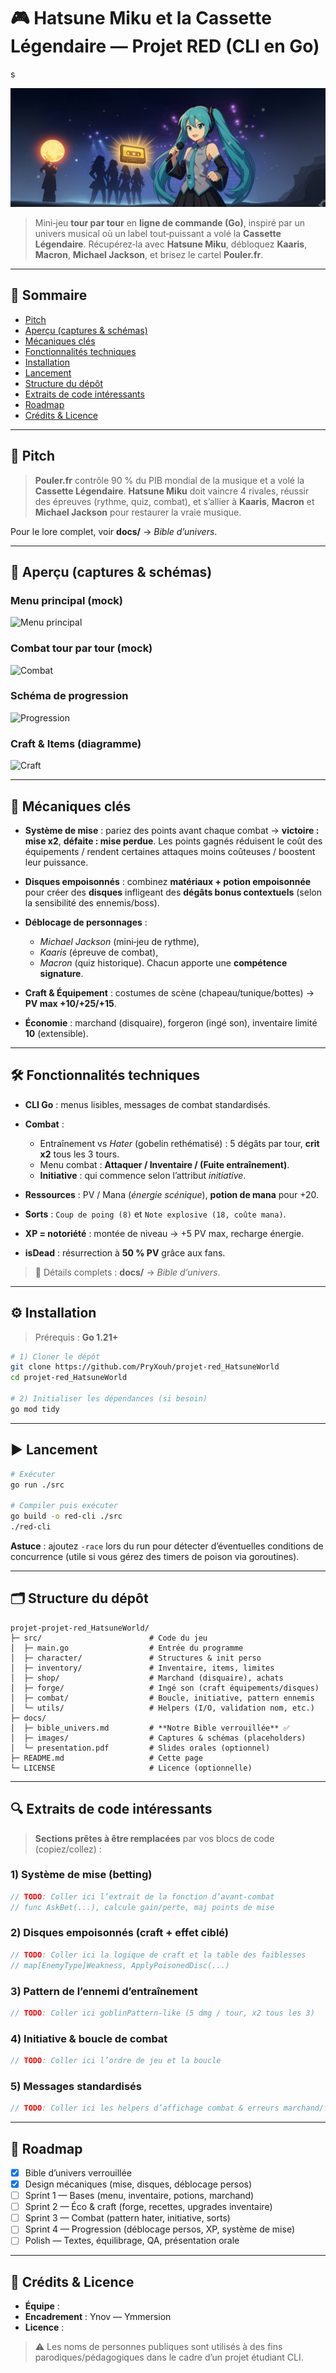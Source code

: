 # 🎮 Hatsune Miku et la Cassette Légendaire — Projet RED (CLI en Go)

<!-- Banner / Logo principal -->
s
<!-- TODO: Remplacer par votre bannière -->

![Bannière du projet](docs/images/BANNER.png)

> Mini‑jeu **tour par tour** en **ligne de commande (Go)**, inspiré par un univers musical où un label tout‑puissant a volé la **Cassette Légendaire**. Récupérez‑la avec **Hatsune Miku**, débloquez **Kaaris**, **Macron**, **Michael Jackson**, et brisez le cartel **Pouler.fr**.

---

## 🧭 Sommaire

* [Pitch](#-pitch)
* [Aperçu (captures & schémas)](#-aperçu-captures--schémas)
* [Mécaniques clés](#-mécaniques-clés)
* [Fonctionnalités techniques](#-fonctionnalités-techniques)
* [Installation](#-installation)
* [Lancement](#-lancement)
* [Structure du dépôt](#-structure-du-dépôt)
* [Extraits de code intéressants](#-extraits-de-code-intéressants)
* [Roadmap](#-roadmap)
* [Crédits & Licence](#-crédits--licence)

---

## 🎤 Pitch

> **Pouler.fr** contrôle 90 % du PIB mondial de la musique et a volé la **Cassette Légendaire**. **Hatsune Miku** doit vaincre 4 rivales, réussir des épreuves (rythme, quiz, combat), et s’allier à **Kaaris**, **Macron** et **Michael Jackson** pour restaurer la vraie musique.

Pour le lore complet, voir **docs/** → *Bible d’univers*.

---

## 👀 Aperçu (captures & schémas)

<!-- TODO: Remplacer par vos images réelles de terminal / schémas -->

### Menu principal (mock)

![Menu principal](docs/images/MENU.png)

### Combat tour par tour (mock)

![Combat](docs/images/COMBAT.png)

### Schéma de progression

![Progression](docs/images/PROGRESSION.png)

### Craft & Items (diagramme)

![Craft](docs/images/CRAFT.png)

---

## 🧩 Mécaniques clés

* **Système de mise** : pariez des points avant chaque combat → **victoire : mise x2**, **défaite : mise perdue**. Les points gagnés réduisent le coût des équipements / rendent certaines attaques moins coûteuses / boostent leur puissance.
* **Disques empoisonnés** : combinez **matériaux + potion empoisonnée** pour créer des **disques** infligeant des **dégâts bonus contextuels** (selon la sensibilité des ennemis/boss).
* **Déblocage de personnages** :

  * *Michael Jackson* (mini‑jeu de rythme),
  * *Kaaris* (épreuve de combat),
  * *Macron* (quiz historique).
    Chacun apporte une **compétence signature**.
* **Craft & Équipement** : costumes de scène (chapeau/tunique/bottes) → **PV max +10/+25/+15**.
* **Économie** : marchand (disquaire), forgeron (ingé son), inventaire limité **10** (extensible).

---

## 🛠️ Fonctionnalités techniques

* **CLI Go** : menus lisibles, messages de combat standardisés.
* **Combat** :

  * Entraînement vs *Hater* (gobelin rethématisé) : 5 dégâts par tour, **crit x2** tous les 3 tours.
  * Menu combat : **Attaquer / Inventaire / (Fuite entraînement)**.
  * **Initiative** : qui commence selon l’attribut *initiative*.
* **Ressources** : PV / Mana (*énergie scénique*), **potion de mana** pour +20.
* **Sorts** : `Coup de poing (8)` et `Note explosive (18, coûte mana)`.
* **XP = notoriété** : montée de niveau → +5 PV max, recharge énergie.
* **isDead** : résurrection à **50 % PV** grâce aux fans.

> 🔎 Détails complets : **docs/** → *Bible d’univers*.

---

## ⚙️ Installation

> Prérequis : **Go 1.21+**

```bash
# 1) Cloner le dépôt
git clone https://github.com/PryXouh/projet-red_HatsuneWorld
cd projet-red_HatsuneWorld

# 2) Initialiser les dépendances (si besoin)
go mod tidy
```

> <!-- TODO: Lister ici les packages utilisés si vous en ajoutez -->

---

## ▶️ Lancement

```bash
# Exécuter
go run ./src

# Compiler puis exécuter
go build -o red-cli ./src
./red-cli
```

**Astuce** : ajoutez `-race` lors du run pour détecter d’éventuelles conditions de concurrence (utile si vous gérez des timers de poison via goroutines).

---

## 🗂️ Structure du dépôt

```
projet-projet-red_HatsuneWorld/
├─ src/                        # Code du jeu
│  ├─ main.go                  # Entrée du programme
│  ├─ character/               # Structures & init perso
│  ├─ inventory/               # Inventaire, items, limites
│  ├─ shop/                    # Marchand (disquaire), achats
│  ├─ forge/                   # Ingé son (craft équipements/disques)
│  ├─ combat/                  # Boucle, initiative, pattern ennemis
│  └─ utils/                   # Helpers (I/O, validation nom, etc.)
├─ docs/
│  ├─ bible_univers.md         # **Notre Bible verrouillée** ✅
│  ├─ images/                  # Captures & schémas (placeholders)
│  └─ presentation.pdf         # Slides orales (optionnel)
├─ README.md                   # Cette page
└─ LICENSE                     # Licence (optionnelle)
```

---

## 🔍 Extraits de code intéressants

> **Sections prêtes à être remplacées** par vos blocs de code (copiez/collez) :

### 1) Système de mise (betting)

```go
// TODO: Coller ici l’extrait de la fonction d’avant-combat
// func AskBet(...), calcule gain/perte, maj points de mise
```

### 2) Disques empoisonnés (craft + effet ciblé)

```go
// TODO: Coller ici la logique de craft et la table des faiblesses
// map[EnemyType]Weakness, ApplyPoisonedDisc(...)
```

### 3) Pattern de l’ennemi d’entraînement

```go
// TODO: Coller ici goblinPattern-like (5 dmg / tour, x2 tous les 3)
```

### 4) Initiative & boucle de combat

```go
// TODO: Coller ici l’ordre de jeu et la boucle
```

### 5) Messages standardisés

```go
// TODO: Coller ici les helpers d’affichage combat & erreurs marchand/forge
```

---

## 🧱 Roadmap

* [x] Bible d’univers verrouillée
* [x] Design mécaniques (mise, disques, déblocage persos)
* [ ] Sprint 1 — Bases (menu, inventaire, potions, marchand)
* [ ] Sprint 2 — Éco & craft (forge, recettes, upgrades inventaire)
* [ ] Sprint 3 — Combat (pattern hater, initiative, sorts)
* [ ] Sprint 4 — Progression (déblocage persos, XP, système de mise)
* [ ] Polish — Textes, équilibrage, QA, présentation orale

---

## 👥 Crédits & Licence

* **Équipe** : <!-- TODO: Noms + rôles -->
* **Encadrement** : Ynov — Ymmersion
* **Licence** : <!-- TODO: MIT / Apache-2.0 / autre -->

> ⚠️ Les noms de personnes publiques sont utilisés à des fins parodiques/pédagogiques dans le cadre d’un projet étudiant CLI.

